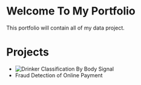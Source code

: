 # Welcome To My Portfolio
This portfolio will contain all of my data project.

# Projects 
* ![Drinker Classification By Body Signal](https://github.com/prateeppyntk/data-projects/tree/1bbe37f2cc306059600c0e3caa1d9e63190169ae/Drinker%20Classification%20By%20Body%20Signal)
* Fraud Detection of Online Payment

